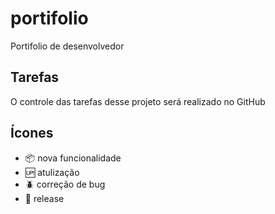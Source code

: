 # portifolio
Portifolio de desenvolvedor

## Tarefas

O controle das tarefas desse projeto será realizado no GitHub

## Ícones

- :package: nova funcionalidade
- :up: atulização
- :beetle: correção de bug
- :checkered_flag: release
